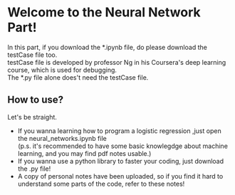 Welcome to the Neural Network Part!
================

In this part, if you download the *.ipynb file, do please download the testCase file too.  
testCase file is developed by professor Ng in his Coursera's deep learning course, which is used for debugging.  
The *.py file alone does't need the testCase file.

## How to use?
Let's be straight.
* If you wanna learning how to program a logistic regression ,just open the neural_networks.ipynb file    
(p.s. it's recommended to have some basic knowlegdge about machine learning, and you may find pdf notes usable.)
* If you wanna use a python library to faster your coding, just download the .py file!
* A copy of personal notes have been uploaded, so if you find it hard to understand some parts of the code, refer to these notes!

